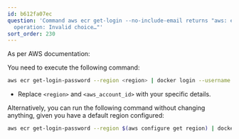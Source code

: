 ```yaml
---
id: b612fa07ec
question: 'Command aws ecr get-login --no-include-email returns "aws: error: argument
  operation: Invalid choice…"'
sort_order: 230
---
```


As per AWS documentation:

You need to execute the following command:

```bash
aws ecr get-login-password --region <region> | docker login --username AWS --password-stdin <aws_account_id>.dkr.ecr.<region>.amazonaws.com
```

- Replace `<region>` and `<aws_account_id>` with your specific details.

Alternatively, you can run the following command without changing anything, given you have a default region configured:

```bash
aws ecr get-login-password --region $(aws configure get region) | docker login --username AWS --password-stdin "$(aws sts get-caller-identity --query "Account" --output text).dkr.ecr.$(aws configure get region).amazonaws.com"
```